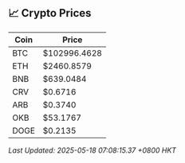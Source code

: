 ## 📈 Crypto Prices

| Coin | Price |
| ---- | ----- |
| BTC | $102996.4628 |
| ETH | $2460.8579 |
| BNB | $639.0484 |
| CRV | $0.6716 |
| ARB | $0.3740 |
| OKB | $53.1767 |
| DOGE | $0.2135 |

_Last Updated: 2025-05-18 07:08:15.37 +0800 HKT_